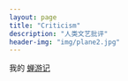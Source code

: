 ```yaml
---
layout: page
title: "Criticism"
description: "人类文艺批评"
header-img: "img/plane2.jpg"
---
```




我的 [蝉游记](http://chanyouji.com/users/448398)
